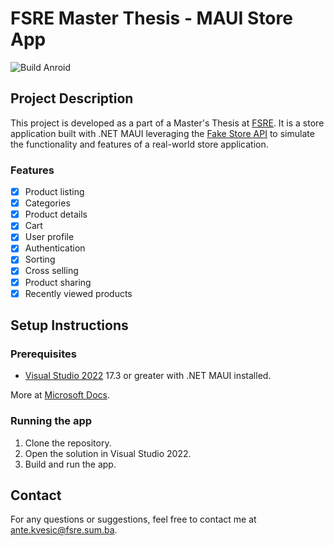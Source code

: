 # FSRE Master Thesis - MAUI Store App

![Build Anroid](https://github.com/akv3sic/MAUI-store-app/actions/workflows/dotnet.yml/badge.svg?event=push&branch=master)

## Project Description

This project is developed as a part of a Master's Thesis at [FSRE](https://fsre.sum.ba). 
It is a store application built with .NET MAUI leveraging the [Fake Store API](https://fakestoreapi.com/) to simulate
the functionality and features of a real-world store application.


### Features

- [x] Product listing
- [x] Categories
- [x] Product details
- [x] Cart
- [x] User profile
- [x] Authentication
- [x] Sorting
- [x] Cross selling
- [x] Product sharing
- [x] Recently viewed products

## Setup Instructions

### Prerequisites

- [Visual Studio 2022](https://visualstudio.microsoft.com/vs/) 17.3 or greater with .NET MAUI installed.

More at [Microsoft Docs](https://docs.microsoft.com/en-us/dotnet/maui/get-started/installation).

### Running the app

1. Clone the repository.
2. Open the solution in Visual Studio 2022.
3. Build and run the app.

## Contact

For any questions or suggestions, feel free to contact me at [ante.kvesic@fsre.sum.ba](mailto:ante.kvesic@fsre.sum.ba).
